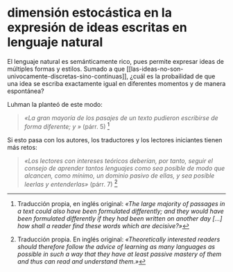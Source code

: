 # dimensión estocástica en la expresión de ideas escritas en lenguaje natural
El lenguaje natural es semánticamente rico, pues permite expresar ideas de múltiples formas y estilos. Sumado a que [[las-ideas-no-son-univocamente-discretas-sino-continuas]], ¿cuál es la probailidad de que una idea se escriba exactamente igual en diferentes momentos y de manera espontánea?

Luhman la planteó de este modo:

>*«La gran mayoría de los pasajes de un texto pudieron escribirse de forma diferente; y »* (párr. 5) [^luhmann2021Pr5]

Si esto pasa con los autores, los traductores y los lectores iniciantes tienen más retos:

>*«Los lectores con intereses teóricos deberían, por tanto, seguir el consejo de aprender tantos lenguajes como sea posible de modo que alcancen, como mínimo, un dominio pasivo de ellas, y sea posible leerlas y entenderlas»* (párr. 7) [^luhmann2021Pr7]

[^luhmann2021Pr5]: Traducción propia, en inglés original: *«The large majority of passages in a text could also have been formulated differently; and they would have been formulated differently if they had been written on another day [...] how shall a reader find these words which are decisive?»*

[^luhmann2021Pr7]: Traducción propia. En inglés original: *«Theoretically interested readers should therefore follow the advice of learning as many languages as possible in such a way that they have at least passive mastery of them and thus can read and understand them.»*